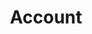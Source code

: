 ---
content-type: "api-object"
endpoint: "accounts"

title: "Account"
description: "{{ api.core-objects.accounts.description }}"
endpoint-url: "{{ api.core-objects.accounts.base }}"
version: "3"
---